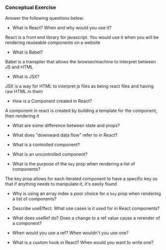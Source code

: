 ### Conceptual Exercise

Answer the following questions below:

- What is React? When and why would you use it?

React is a front end library for javascript. You would use it when you will be rendering reuseable components on a website

- What is Babel?

Babel is a transpiler that allows the browser/machine to interpret between JS and HTML

- What is JSX?

JSX is a way for HTML to interpret js files as being react files and having raw HTML in them

- How is a Component created in React?

A component in react is created by building a template for the component, then rendering it

- What are some difference between state and props?

- What does "downward data flow" refer to in React?

- What is a controlled component?

- What is an uncontrolled component?

- What is the purpose of the `key` prop when rendering a list of components?

The key prop allows for each iterated component to have a specific key so that if anything needs to manipulate it, it's easily found

- Why is using an array index a poor choice for a `key` prop when rendering a list of components?

- Describe useEffect.  What use cases is it used for in React components?

- What does useRef do?  Does a change to a ref value cause a rerender of a component?

- When would you use a ref? When wouldn't you use one?

- What is a custom hook in React? When would you want to write one?
